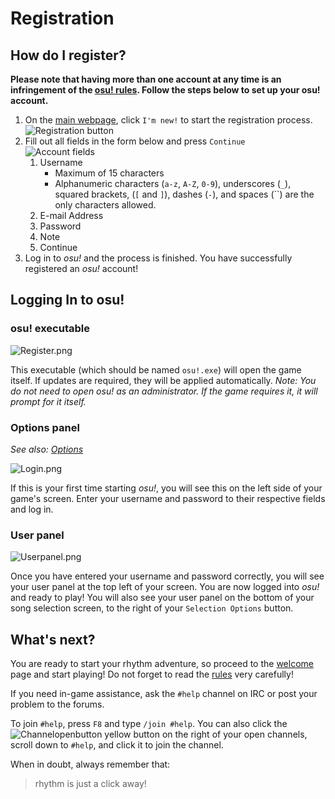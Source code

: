 # Registration

## How do I register?

**Please note that having more than one account at any time is an infringement of the [osu! rules](/wiki/Rules/). Follow the steps below to set up your osu! account.**

1. On the [main webpage](https://osu.ppy.sh), click `I'm new!` to start the registration process. ![Registration button](Register-1.png "Registration button")
2. Fill out all fields in the form below and press `Continue`  
    ![Account fields](Register-2.png "Account fields") 
    1. Username  
        - Maximum of 15 characters
        - Alphanumeric characters (`a-z`, `A-Z`, `0-9`), underscores (`_`), squared brackets, (`[` and `]`), dashes (`-`), and spaces (``) are the only characters allowed.
    2. E-mail Address
    3. Password
    4. Note
    5. Continue
3. Log in to *osu!* and the process is finished. You have successfully registered an *osu!* account!

## Logging In to osu!

### osu! executable

![Register.png](Register-3.png)

This executable (which should be named `osu!.exe`) will open the game itself. If updates are required, they will be applied automatically. *Note: You do not need to open osu! as an administrator. If the game requires it, it will prompt for it itself.*

### Options panel

*See also: [Options](/wiki/Options)*

![Login.png](Login.png)

If this is your first time starting *osu!*, you will see this on the left side of your game's screen. Enter your username and password to their respective fields and log in.

### User panel

![Userpanel.png](Userpanel.png)

Once you have entered your username and password correctly, you will see your user panel at the top left of your screen. You are now logged into *osu!* and ready to play! You will also see your user panel on the bottom of your song selection screen, to the right of your `Selection Options` button.

## What's next?

You are ready to start your rhythm adventure, so proceed to the [welcome](/wiki/Welcome/) page and start playing! Do not forget to read the [rules](/wiki/Rules/) very carefully!

If you need in-game assistance, ask the `#help` channel on IRC or post your problem to the forums.

To join `#help`, press `F8` and type `/join #help`. You can also click the ![Channelopenbutton](Channelopenbutton.png) yellow button on the right of your open channels, scroll down to `#help`, and click it to join the channel.

When in doubt, always remember that:

> rhythm is just a click away!